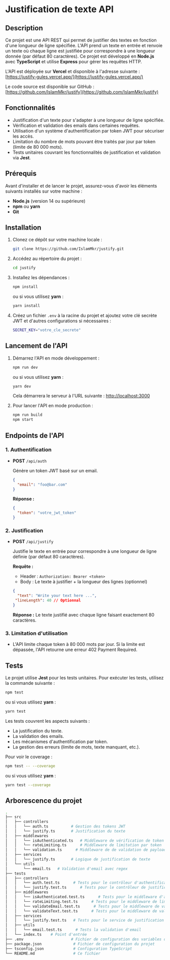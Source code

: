 # Justification de texte API

## Description

Ce projet est une API REST qui permet de justifier des textes en fonction d'une longueur de ligne spécifiée. L'API prend un texte en entrée et renvoie un texte où chaque ligne est justifiée pour correspondre à une longueur donnée (par défaut 80 caractères). Ce projet est développé en **Node.js** avec **TypeScript** et utilise **Express** pour gérer les requêtes HTTP.

L'API est déployée sur **Vercel** et disponible à l'adresse suivante :  
[https://justify-gules.vercel.app/](https://justify-gules.vercel.app/)

Le code source est disponible sur GitHub :  
[https://github.com/IslamMkr/justify](https://github.com/IslamMkr/justify)

## Fonctionnalités

- Justification d'un texte pour s'adapter à une longueur de ligne spécifiée.
- Vérification et validation des emails dans certaines requêtes.
- Utilisation d'un système d'authentification par token JWT pour sécuriser les accès.
- Limitation du nombre de mots pouvant être traités par jour par token (limite de 80 000 mots).
- Tests unitaires couvrant les fonctionnalités de justification et validation via **Jest**.

## Prérequis

Avant d'installer et de lancer le projet, assurez-vous d'avoir les éléments suivants installés sur votre machine :

- **Node.js** (version 14 ou supérieure)
- **npm** ou **yarn**
- **Git**

## Installation

1. Clonez ce dépôt sur votre machine locale :

   ```bash
   git clone https://github.com/IslamMkr/justify.git
   ```

2. Accédez au répertoire du projet :

   ```bash
   cd justify
   ```

3. Installez les dépendances :

   ```bash
   npm install
   ```

   ou si vous utilisez **yarn** :

   ```bash
   yarn install
   ```

4. Créez un fichier `.env` à la racine du projet et ajoutez votre clé secrète JWT et d'autres configurations si nécessaires :

   ```bash
   SECRET_KEY="votre_cle_secrete"
   ```

## Lancement de l'API

1. Démarrez l'API en mode développement :

   ```bash
   npm run dev
   ```

   ou si vous utilisez **yarn** :

   ```bash
   yarn dev
   ```

   Cela démarrera le serveur à l'URL suivante : [http://localhost:3000](http://localhost:3000)

2. Pour lancer l'API en mode production :

   ```bash
   npm run build
   npm start
   ```

## Endpoints de l'API

### 1. Authentification

- **POST** `/api/auth`

  Génère un token JWT basé sur un email.

  ```json
  {
  	"email": "foo@bar.com"
  }
  ```

  **Réponse :**

  ```json
  {
  	"token": "votre_jwt_token"
  }
  ```

### 2. Justification

- **POST** `/api/justify`

  Justifie le texte en entrée pour correspondre à une longueur de ligne définie (par défaut 80 caractères).

  **Requête :**

  - Header : `Authorization: Bearer <token>`
  - Body : Le texte à justifier + la longueur des lignes (optionnel)

  ```json
  {
  	"text": "Write your text here ...",
   "lineLength": 40 // Optionnal
  }
  ```

  **Réponse :**
  Le texte justifié avec chaque ligne faisant exactement 80 caractères.

### 3. Limitation d'utilisation

- L'API limite chaque token à 80 000 mots par jour. Si la limite est dépassée, l'API retourne une erreur 402 Payment Required.

## Tests

Le projet utilise **Jest** pour les tests unitaires. Pour exécuter les tests, utilisez la commande suivante :

```bash
npm test
```

ou si vous utilisez **yarn** :

```bash
yarn test
```

Les tests couvrent les aspects suivants :

- La justification du texte.
- La validation des emails.
- Les mécanismes d'authentification par token.
- La gestion des erreurs (limite de mots, texte manquant, etc.).

Pour voir le coverage :

```bash
npm test -- --coverage
```

ou si vous utilisez **yarn** :

```bash
yarn test --coverage
```

## Arborescence du projet

```bash
.
├── src
│   ├── controllers
│   │   └── auth.ts          # Gestion des tokens JWT
│   │   └── justify.ts       # Justification du texte
│   ├── middlewares
│   │   └── isAuthenticated.ts   # Middleware de vérification de token
│   │   └── rateLimiting.ts      # Middleware de limitation par token
│   │   └── validation.ts      # Middleware de de validation de payloads
│   ├── services
│   │   └── justify.ts       # Logique de justification de texte
│   └── utils
│       └── email.ts   # Validation d'email avec regex
├── tests
│   ├── controllers
│   │   └── auth.test.ts      # Tests pour le contrôleur d'authentification
│   │   └── justify.test.ts      # Tests pour le contrôleur de justification
│   ├── middlewares
│   │   └── isAuthenticated.test.ts      # Tests pour le middleware d'authentification
│   │   └── rateLimiting.test.ts      # Tests pour le middleware de limitation
│   │   └── validateEmail.test.ts      # Tests pour le middleware de validation d'email
│   │   └── validateText.test.ts      # Tests pour le middleware de validation de text
│   ├── services
│   │   └── justify.test.ts   # Tests pour le service de justification
│   ├── utils
│   │   └── email.test.ts      # Tests la validation d'email
│   └── index.ts    # Point d'entrée
├── .env                     # Fichier de configuration des variables d'environnement
├── package.json              # Fichier de configuration du projet
├── tsconfig.json             # Configuration TypeScript
└── README.md                 # Ce fichier
```
